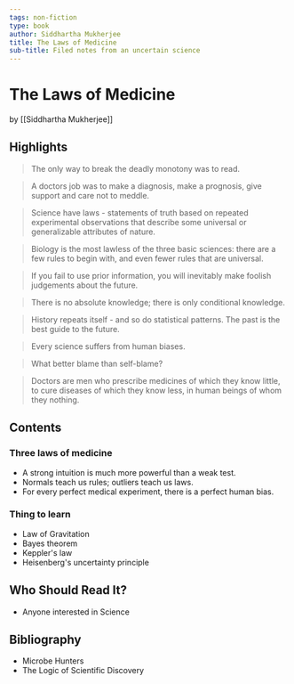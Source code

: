 ```yaml
---
tags: non-fiction
type: book
author: Siddhartha Mukherjee
title: The Laws of Medicine
sub-title: Filed notes from an uncertain science
---
```


# The Laws of Medicine
by [[Siddhartha Mukherjee]]

## Highlights
> The only way to break the deadly monotony was to read.

> A doctors job was to make a diagnosis, make a prognosis, give support and care not to meddle.

>  Science have laws - statements of truth based on repeated experimental observations that describe some universal or generalizable attributes of nature.

> Biology is the most lawless of the three basic sciences: there are a few rules to begin with, and even fewer rules that are universal.

> If you fail to use prior information, you will inevitably make foolish judgements about the future.

> There is no absolute knowledge; there is only conditional knowledge.

> History repeats itself - and so do statistical patterns. The past is the best guide to the future.

> Every science suffers from human biases.

> What better blame than self-blame?

> Doctors are men who prescribe medicines of which they know little, to cure diseases of which they know less, in human beings of whom they nothing.

## Contents
### Three laws of medicine
* A strong intuition is much more powerful than a weak test.
* Normals teach us rules; outliers teach us laws.
* For every perfect medical experiment, there is a perfect human bias.

### Thing to learn
* Law of Gravitation
* Bayes theorem
* Keppler's law
* Heisenberg's uncertainty principle

## Who Should Read It?
* Anyone interested in Science

## Bibliography
* Microbe Hunters
* The Logic of Scientific Discovery
